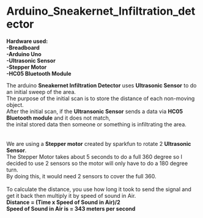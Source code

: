 # Arduino_Sneakernet_Infiltration_detector
<b>Hardware used:<br>
-Breadboard<br>
-Arduino Uno<br>
-Ultrasonic Sensor<br>
-Stepper Motor<br>
-HC05 Bluetooth Module<br>
</b>

The arduino <b>Sneakernet Infiltration Detector</b> uses <b>Ultrasonic Sensor</b> to do an initial sweep of the area.<br>
The purpose of the initial scan is to store the distance of each non-moving object.<br>
After the initial scan, if the <b>Ultransonic Sensor</b> sends a data via <b>HC05 Bluetooth module</b> and it does not match,<br>
the inital stored data then someone or something is infiltrating the area.<br>
<br>
<br>
We are using a <b>Stepper motor</b> created by sparkfun to rotate 2 <b>Ultrasonic Sensor</b>.<br>
The Stepper Motor takes about 5 seconds to do a full 360 degree so I decided to use 2 sensors so the motor will only have to do a 180 degree turn.<br>
By doing this, it would need 2 sensors to cover the full 360.
<br>
<br>
To calculate the distance, you use how long it took to send the signal and get it back then multiply it by speed of sound in Air.<br>
<b>Distance = (Time x Speed of Sound in Air)/2</b><br>
<b>Speed of Sound in Air is = 343 meters per second</b>
